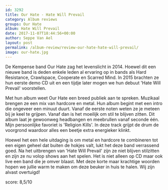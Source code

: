```yaml
---
id: 3292
title: Our Hate - Hate Will Prevail
category: Album reviews
groups: Our Hate
album: Hate Will Prevail
date: 2017-11-07T18:44:56+00:00
author: Seppe Van Ael
layout: post
permalink: /album-review/review-our-hate-hate-will-prevail/
image: our-hate.jpg
---
```

De Kempense band Our Hate zag het levenslicht in 2014. Hoewel dit een nieuwe band is deden enkele leden al ervaring op in bands als Hard Resistance, Crawlspace, Cooperate en Scarred Mind. In 2015 brachten ze hun eerste demo CD uit en een tijdje later mogen we hun debuut 'Hate Will Prevail' voorstellen.

Met hun album weet Our Hate een breed publiek aan te spreken. Muzikaal brengen ze een mix van hardcore en metal. Hun album begint met een intro die ongeveer een minuut duurt. Vanaf de eerste noten weten ze je meteen bij je keel te grijpen. Vanaf dan is het moeilijk om stil te blijven zitten. Dit album laat je gewoonweg headbangen en meebrullen vanaf seconde één. Mijn persoonlijke favoriet is 'Religion Kills'. In deze track grijpt de drum de voorgrond waardoor alles een beetje extra energieker klinkt.

Hoewel het een hele uitdaging is om metal en hardcore te combineren tot een eigen geheel dat buiten de hokjes valt, lukt het deze band verrassend goed. Na het uitbrengen van 'Hate Will Prevail' zijn ze niet blijven stilzitten en zijn ze nu volop shows aan het spelen. Het is niet alleen op CD maar ook live een band die je omver blaast. Met deze korte maar krachtige woorden hopen we jullie warm te maken om deze beuker in huis te halen. Wij zijn alvast overtuigd!

score: 8,5/10
